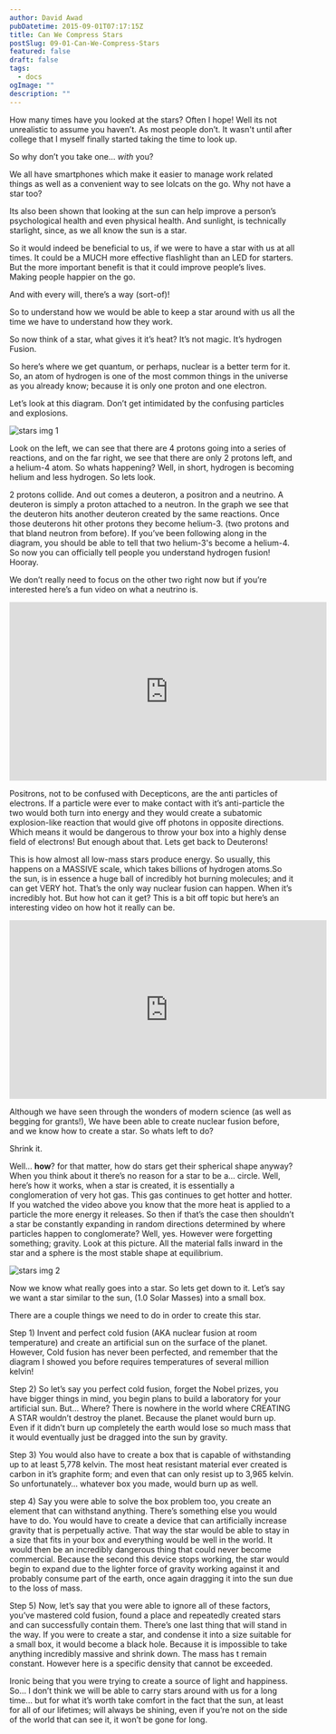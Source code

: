 ```yaml
---
author: David Awad
pubDatetime: 2015-09-01T07:17:15Z
title: Can We Compress Stars
postSlug: 09-01-Can-We-Compress-Stars
featured: false
draft: false
tags:
  - docs
ogImage: ""
description: ""
---
```


<meta name="description" content="How many times have you looked at the stars? Often I hope! Well its not unrealistic to assume you haven’t. As most people don’t. Especially…">

How many times have you looked at the stars? Often I hope! Well its not unrealistic to assume you haven’t. As most people don’t. It wasn't until after college that I myself finally started taking the time to look up.

So why don’t you take one… _with_ you?

We all have smartphones which make it easier to manage work related things as well as a convenient way to see lolcats on the go. Why not have a star too?

Its also been shown that looking at the sun can help improve a person’s psychological health and even physical health. And sunlight, is technically starlight, since, as we all know the sun is a star.

So it would indeed be beneficial to us, if we were to have a star with us at all times. It could be a MUCH more effective flashlight than an LED for starters. But the more important benefit is that it could improve people’s lives. Making people happier on the go.

And with every will, there’s a way (sort-of)!

So to understand how we would be able to keep a star around with us all the time we have to understand how they work.

So now think of a star, what gives it it’s heat? It’s not magic. It’s hydrogen Fusion.

So here’s where we get quantum, or perhaps, nuclear is a better term for it. So, an atom of hydrogen is one of the most common things in the universe as you already know; because it is only one proton and one electron.

Let’s look at this diagram. Don’t get intimidated by the confusing particles and explosions.

![stars img 1](/assets/img/stars_1.jpeg)

Look on the left, we can see that there are 4 protons going into a series of reactions, and on the far right, we see that there are only 2 protons left, and a helium-4 atom. So whats happening? Well, in short, hydrogen is becoming helium and less hydrogen. So lets look.

2 protons collide. And out comes a deuteron, a positron and a neutrino. A deuteron is simply a proton attached to a neutron. In the graph we see that the deuteron hits another deuteron created by the same reactions. Once those deuterons hit other protons they become helium-3. (two protons and that bland neutron from before). If you’ve been following along in the diagram, you should be able to tell that two helium-3's become a helium-4. So now you can officially tell people you understand hydrogen fusion! Hooray.

We don’t really need to focus on the other two right now but if you’re interested here’s a fun video on what a neutrino is.

<div class="video-container"><iframe width="560" height="315" src="https://www.youtube.com/embed/lAAmAbJvvJg" frameborder="0" allowfullscreen></iframe></div>

Positrons, not to be confused with Decepticons, are the anti particles of electrons. If a particle were ever to make contact with it’s anti-particle the two would both turn into energy and they would create a subatomic explosion-like reaction that would give off photons in opposite directions. Which means it would be dangerous to throw your box into a highly dense field of electrons! But enough about that. Lets get back to Deuterons!

This is how almost all low-mass stars produce energy. So usually, this happens on a MASSIVE scale, which takes billions of hydrogen atoms.So the sun, is in essence a huge ball of incredibly hot burning molecules; and it can get VERY hot. That’s the only way nuclear fusion can happen. When it’s incredibly hot. But how hot can it get? This is a bit off topic but here’s an interesting video on how hot it really can be.

<div class="video-container">
<iframe width="560" height="315" src="https://www.youtube.com/embed/4fuHzC9aTik" frameborder="0" allowfullscreen></iframe>
</div>

Although we have seen through the wonders of modern science (as well as begging for grants!), We have been able to create nuclear fusion before, and we know how to create a star. So whats left to do?

<div id="commentable-area">
  <p data-section-id="1" class="commentable-section">
  Shrink it.
  </p>

Well… **how**? for that matter, how do stars get their spherical shape anyway? When you think about it there’s no reason for a star to be a… circle. Well, here’s how it works, when a star is created, it is essentially a conglomeration of very hot gas. This gas continues to get hotter and hotter. If you watched the video above you know that the more heat is applied to a particle the more energy it releases. So then if that’s the case then shouldn’t a star be constantly expanding in random directions determined by where particles happen to conglomerate? Well, yes. However were forgetting something; gravity. Look at this picture. All the material falls inward in the star and a sphere is the most stable shape at equilibrium.

</div>

![stars img 2](/assets/img/stars_2.png)

Now we know what really goes into a star. So lets get down to it. Let’s say we want a star similar to the sun, (1.0 Solar Masses) into a small box.

There are a couple things we need to do in order to create this star.

Step 1) Invent and perfect cold fusion (AKA nuclear fusion at room temperature) and create an artificial sun on the surface of the planet. However, Cold fusion has never been perfected, and remember that the diagram I showed you before requires temperatures of several million kelvin!

Step 2) So let’s say you perfect cold fusion, forget the Nobel prizes, you have bigger things in mind, you begin plans to build a laboratory for your artificial sun. But… Where? There is nowhere in the world where CREATING A STAR wouldn’t destroy the planet. Because the planet would burn up. Even if it didn’t burn up completely the earth would lose so much mass that it would eventually just be dragged into the sun by gravity.

Step 3) You would also have to create a box that is capable of withstanding up to at least 5,778 kelvin. The most heat resistant material ever created is carbon in it’s graphite form; and even that can only resist up to 3,965 kelvin. So unfortunately… whatever box you made, would burn up as well.

step 4) Say you were able to solve the box problem too, you create an element that can withstand anything. There’s something else you would have to do. You would have to create a device that can artificially increase gravity that is perpetually active. That way the star would be able to stay in a size that fits in your box and everything would be well in the world. It would then be an incredibly dangerous thing that could never become commercial. Because the second this device stops working, the star would begin to expand due to the lighter force of gravity working against it and probably consume part of the earth, once again dragging it into the sun due to the loss of mass.

Step 5) Now, let’s say that you were able to ignore all of these factors, you’ve mastered cold fusion, found a place and repeatedly created stars and can successfully contain them. There’s one last thing that will stand in the way. If you were to create a star, and condense it into a size suitable for a small box, it would become a black hole. Because it is impossible to take anything incredibly massive and shrink down. The mass has t remain constant. However here is a specific density that cannot be exceeded.

Ironic being that you were trying to create a source of light and happiness.
So… I don’t think we will be able to carry stars around with us for a long time… but for what it’s worth take comfort in the fact that the sun, at least for all of our lifetimes; will always be shining, even if you’re not on the side of the world that can see it, it won’t be gone for long.

<script>
  // comments for this particular article
  var existingComments = [
    {
      "sectionId": "1",
      "comments": [
        {
          "authorAvatarUrl": "https://scontent-iad3-1.xx.fbcdn.net/v/t1.0-1/p40x40/18767456_10209609928627107_8142159910520783435_n.jpg?oh=75aeda682cdf4ebd3cbd505a89f27dc0&oe=5A09013A",
          "authorName": "David Awad",
          "comment": "\"You're an engineer, you should be able to just shrink it right?\" - every product manager ever. . . "
        }
      ]
    },
    {
      "sectionId": "3",
      "comments": [
        {
          "authorAvatarUrl": "https://scontent-iad3-1.xx.fbcdn.net/v/t1.0-1/p40x40/18767456_10209609928627107_8142159910520783435_n.jpg?oh=75aeda682cdf4ebd3cbd505a89f27dc0&oe=5A09013A",
          "authorName": "David Awad",
          "comment": "There it is again!."
        }
      ]
    }
  ];
</script>
